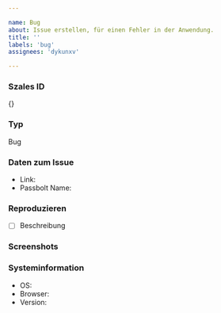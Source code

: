 ```yaml
---

name: Bug
about: Issue erstellen, für einen Fehler in der Anwendung.
title: ''
labels: 'bug'
assignees: 'dykunxv'

---
```


### **Szales ID**
{}

### **Typ**
Bug

### **Daten zum Issue**
- Link: 
- Passbolt Name: 


### **Reproduzieren**
- [ ] Beschreibung


### **Screenshots**


### **Systeminformation**
 - OS: 
 - Browser: 
 - Version: 
